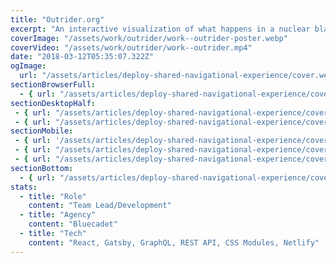 ```yaml
---
title: "Outrider.org"
excerpt: "An interactive visualization of what happens in a nuclear blast, and a flexible system of components for building media-rich longform articles. The Outrider Foundation “envisions a world where people live without fear of nuclear annihilation or climate-induced catastrophe.” To forward this vision, we built a flexible system for creating media-rich longform articles and two custom interactives."
coverImage: "/assets/work/outrider/work--outrider-poster.webp"
coverVideo: "/assets/work/outrider/work--outrider.mp4"
date: "2018-03-12T05:35:07.322Z"
ogImage:
  url: "/assets/articles/deploy-shared-navigational-experience/cover.webp"
sectionBrowserFull: 
  - { url: "/assets/articles/deploy-shared-navigational-experience/cover.webp", alt: "some alt", caption: "some caption" }
sectionDesktopHalf: 
 - { url: "/assets/articles/deploy-shared-navigational-experience/cover.webp", alt: "some alt", caption: "some caption" }
 - { url: "/assets/articles/deploy-shared-navigational-experience/cover.webp", alt: "some alt", caption: "some caption" }
sectionMobile: 
 - { url: '/assets/articles/deploy-shared-navigational-experience/cover.webp', alt: "some alt", caption: "some caption" }
 - { url: "/assets/articles/deploy-shared-navigational-experience/cover.webp", alt: "some alt", caption: "some caption" }
 - { url: "/assets/articles/deploy-shared-navigational-experience/cover.webp", alt: "some alt", caption: "some caption" }
sectionBottom: 
  - { url: "/assets/articles/deploy-shared-navigational-experience/cover.webp", alt: "some alt", caption: "some caption" }
stats:
  - title: "Role"
    content: "Team Lead/Development"
  - title: "Agency"
    content: "Bluecadet"
  - title: "Tech"
    content: "React, Gatsby, GraphQL, REST API, CSS Modules, Netlify"
---
```



<!-- ### Learn More

*   [Bluecadet Case Study](https://www.bluecadet.com/work/outrider/)
*   [Awwwards](https://www.awwwards.com/sites/outrider-bomb-blast)
*   [The FWA](https://thefwa.com/cases/outrider)
*   [FastCo](https://www.fastcompany.com/90328019/this-horrifying-graphic-lets-you-see-the-destruction-from-a-nuclear-bomb-dropped-on-your-city) -->